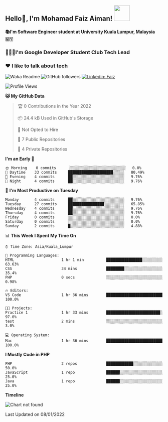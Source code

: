 <h2> Hello👋, I'm Mohamad Faiz Aiman! <img src="https://media.giphy.com/media/12oufCB0MyZ1Go/giphy.gif" width="50"></h2>

#### 📚I'm Software Engineer student at University Kuala Lumpur, Malaysia 🇲🇾
###  🧑🏻‍💻I'm Google Developer Student Club Tech Lead
###  ❤️ I like to talk about tech 


![Waka Readme](https://github.com/anmol098/anmol098/workflows/Waka%20Readme/badge.svg)
![GitHub followers](https://img.shields.io/github/followers/faizaiman?label=Follow&style=social)
[![Linkedin: Faiz](https://img.shields.io/badge/-Faiz-blue?style=flat-square&logo=Linkedin&logoColor=white&link=https://www.linkedin.com/in/mohamad-faiz-aiman-623747192/)](https://www.linkedin.com/in/mohamad-faiz-aiman-623747192/)

<!--START_SECTION:waka-->
![Profile Views](http://img.shields.io/badge/Profile%20Views-0-blue)

**🐱 My GitHub Data** 

> 🏆 0 Contributions in the Year 2022
 > 
> 📦 24.4 kB Used in GitHub's Storage 
 > 
> 🚫 Not Opted to Hire
 > 
> 📜 7 Public Repositories 
 > 
> 🔑 4 Private Repositories  
 > 
**I'm an Early 🐤** 

```text
🌞 Morning    0 commits      ░░░░░░░░░░░░░░░░░░░░░░░░░   0.0% 
🌆 Daytime    33 commits     ████████████████████░░░░░   80.49% 
🌃 Evening    4 commits      ██░░░░░░░░░░░░░░░░░░░░░░░   9.76% 
🌙 Night      4 commits      ██░░░░░░░░░░░░░░░░░░░░░░░   9.76%

```
📅 **I'm Most Productive on Tuesday** 

```text
Monday       4 commits      ██░░░░░░░░░░░░░░░░░░░░░░░   9.76% 
Tuesday      27 commits     ████████████████░░░░░░░░░   65.85% 
Wednesday    4 commits      ██░░░░░░░░░░░░░░░░░░░░░░░   9.76% 
Thursday     4 commits      ██░░░░░░░░░░░░░░░░░░░░░░░   9.76% 
Friday       0 commits      ░░░░░░░░░░░░░░░░░░░░░░░░░   0.0% 
Saturday     0 commits      ░░░░░░░░░░░░░░░░░░░░░░░░░   0.0% 
Sunday       2 commits      █░░░░░░░░░░░░░░░░░░░░░░░░   4.88%

```


📊 **This Week I Spent My Time On** 

```text
⌚︎ Time Zone: Asia/Kuala_Lumpur

💬 Programming Languages: 
HTML                     1 hr 1 min          ████████████████░░░░░░░░░   63.63% 
CSS                      34 mins             ████████░░░░░░░░░░░░░░░░░   35.4% 
PHP                      0 secs              ░░░░░░░░░░░░░░░░░░░░░░░░░   0.98%

🔥 Editors: 
VS Code                  1 hr 36 mins        █████████████████████████   100.0%

🐱‍💻 Projects: 
Practice 1               1 hr 33 mins        ████████████████████████░   97.0% 
test                     2 mins              ░░░░░░░░░░░░░░░░░░░░░░░░░   3.0%

💻 Operating System: 
Mac                      1 hr 36 mins        █████████████████████████   100.0%

```

**I Mostly Code in PHP** 

```text
PHP                      2 repos             ████████████░░░░░░░░░░░░░   50.0% 
JavaScript               1 repo              ██████░░░░░░░░░░░░░░░░░░░   25.0% 
Java                     1 repo              ██████░░░░░░░░░░░░░░░░░░░   25.0%

```


**Timeline**

![Chart not found](https://raw.githubusercontent.com/faizaiman/faizaiman/main/charts/bar_graph.png) 


 Last Updated on 08/01/2022
<!--END_SECTION:waka-->
